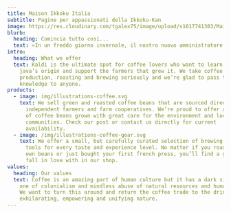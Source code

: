 ```yaml
---
title: Maison Ikkoku Italia
subtitle: Pagine per appassionati della Ikkoku-Kan
image: https://res.cloudinary.com/tgalex75/image/upload/v1617741303/MaisonIkkoku/luoghi/1_db8mvixxIMxS3fdyJ8In-g_sockkt.jpg
blurb:
  heading: Comincia tutto così...
  text: «In un freddo giorno invernale, il nostro nuovo amministratore che è una bellissima ragazza, si è trasferito alla Maison Ikkoku… si chiama Kyoko e ha scaldato il mio cuore.» 
intro:
  heading: What we offer
  text: Kaldi is the ultimate spot for coffee lovers who want to learn about their
    java’s origin and support the farmers that grew it. We take coffee
    production, roasting and brewing seriously and we’re glad to pass that
    knowledge to anyone.
products:
  - image: img/illustrations-coffee.svg
    text: We sell green and roasted coffee beans that are sourced directly from
      independent farmers and farm cooperatives. We’re proud to offer a variety
      of coffee beans grown with great care for the environment and local
      communities. Check our post or contact us directly for current
      availability.
  - image: /img/illustrations-coffee-gear.svg
    text: We offer a small, but carefully curated selection of brewing gear and
      tools for every taste and experience level. No matter if you roast your
      own beans or just bought your first french press, you’ll find a gadget to
      fall in love with in our shop.
values:
  heading: Our values
  text: Coffee is an amazing part of human culture but it has a dark side too –
    one of colonialism and mindless abuse of natural resources and human lives.
    We want to turn this around and return the coffee trade to the drink’s
    exhilarating, empowering and unifying nature.
---
```

